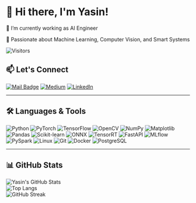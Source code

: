 # 👋 Hi there, I'm Yasin!

🔭 I’m currently working as AI Engineer

🤖 Passionate about Machine Learning, Computer Vision, and Smart Systems


![Visitors](https://komarev.com/ghpvc/?username=yasin-yuksel&style=flat-square&color=blue)


## 📫 Let's Connect

[![Mail Badge](https://img.shields.io/badge/mail-c14438?style=for-the-badge&logo=Gmail&logoColor=white&link=mailto:yasin_yuksel_@hotmail.com)](mailto:yasin_yuksel_@hotmail.com)
[![Medium](https://img.shields.io/badge/medium-%2312100E.svg?&style=for-the-badge&logo=medium&logoColor=white)](https://medium.com/@yasinyksl99)
[![LinkedIn](https://img.shields.io/badge/linkedin-%230077B5.svg?&style=for-the-badge&logo=linkedin&logoColor=white)](https://www.linkedin.com/in/yasinyukselaie/)


---

## 🛠️ Languages & Tools

![Python](https://img.shields.io/badge/Python-3776AB?style=flat&logo=python&logoColor=white)
![PyTorch](https://img.shields.io/badge/PyTorch-EE4C2C?style=flat&logo=pytorch&logoColor=white)
![TensorFlow](https://img.shields.io/badge/TensorFlow-FF6F00?style=flat&logo=tensorflow&logoColor=white)
![OpenCV](https://img.shields.io/badge/OpenCV-5C3EE8?style=flat&logo=opencv&logoColor=white)
![NumPy](https://img.shields.io/badge/NumPy-013243?style=flat&logo=numpy&logoColor=white)
![Matplotlib](https://img.shields.io/badge/Matplotlib-11557C?style=flat&logo=matplotlib&logoColor=white)
![Pandas](https://img.shields.io/badge/Pandas-150458?style=flat&logo=pandas&logoColor=white)
![Scikit-learn](https://img.shields.io/badge/Scikit--learn-F7931E?style=flat&logo=scikit-learn&logoColor=white)
![ONNX](https://img.shields.io/badge/ONNX-005CED?style=flat&logo=onnx&logoColor=white)
![TensorRT](https://img.shields.io/badge/TensorRT-76B900?style=flat&logo=nvidia&logoColor=white)
![FastAPI](https://img.shields.io/badge/FastAPI-009688?style=flat&logo=fastapi&logoColor=white)
![MLflow](https://img.shields.io/badge/MLflow-1676B8?style=flat)
![PySpark](https://img.shields.io/badge/PySpark-E25A1C?style=flat&logo=apache-spark&logoColor=white)
![Linux](https://img.shields.io/badge/Linux-FCC624?style=flat&logo=linux&logoColor=black)
![Git](https://img.shields.io/badge/Git-F05032?style=flat&logo=git&logoColor=white)
![Docker](https://img.shields.io/badge/Docker-2496ED?style=flat&logo=docker&logoColor=white)
![PostgreSQL](https://img.shields.io/badge/PostgreSQL-4169E1?style=flat&logo=postgresql&logoColor=white)


---

## 📊 GitHub Stats

![Yasin's GitHub Stats](https://github-readme-stats.vercel.app/api?username=yasinyuksel&show_icons=true&theme=default)  
![Top Langs](https://github-readme-stats.vercel.app/api/top-langs/?username=yasinyuksel&layout=compact&theme=default)  
![GitHub Streak](https://streak-stats.demolab.com?user=yasinyuksel&theme=default)  


